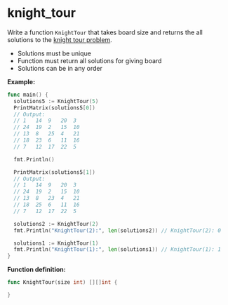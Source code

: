 # knight_tour


Write a function `KnightTour` that takes board size and returns the all solutions to the [knight tour problem](https://en.wikipedia.org/wiki/Knight%27s_tour).

- Solutions must be unique
- Function must return all solutions for giving board
- Solutions can be in any order

**Example:**

```go
func main() {
  solutions5 := KnightTour(5)
  PrintMatrix(solutions5[0])
  // Output:
  // 1   14  9   20  3
  // 24  19  2   15  10
  // 13  8   25  4   21
  // 18  23  6   11  16
  // 7   12  17  22  5

  fmt.Println()

  PrintMatrix(solutions5[1])
  // Output:
  // 1   14  9   20  3
  // 24  19  2   15  10
  // 13  8   23  4   21
  // 18  25  6   11  16
  // 7   12  17  22  5

  solutions2 := KnightTour(2)
  fmt.Println("KnightTour(2):", len(solutions2)) // KnightTour(2): 0

  solutions1 := KnightTour(1)
  fmt.Println("KnightTour(1):", len(solutions1)) // KnightTour(1): 1
}
```

**Function definition:**

```go
func KnightTour(size int) [][]int {

}
```
